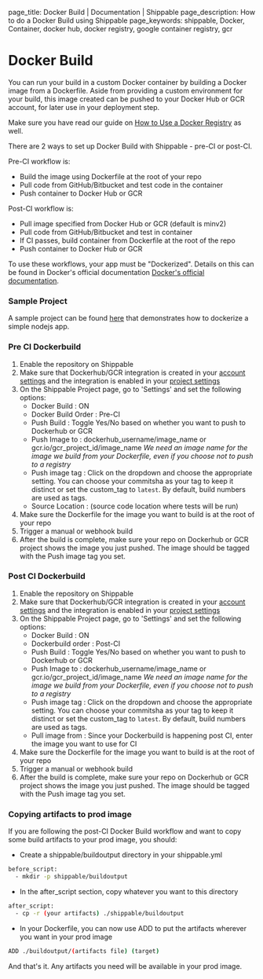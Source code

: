 page_title: Docker Build  | Documentation | Shippable
page_description: How to do a Docker Build using Shippable
page_keywords: shippable, Docker, Container, docker hub, docker registry, google container registry, gcr

# Docker Build

You can run your build in a custom Docker container by building a Docker image from a Dockerfile. Aside from providing a custom environment for your build, this image created can be pushed to your Docker Hub or GCR account, for later use in your deployment step.

Make sure you have read our guide on [How to Use a Docker Registry](docker_registries.md) as well.

There are 2 ways to set up Docker Build with Shippable - pre-CI or post-CI.

Pre-CI workflow is:

- Build the image using Dockerfile at the root of your repo
- Pull code from GitHub/Bitbucket and test code in the container
- Push container to Docker Hub or GCR

Post-CI workflow is:

- Pull image specified from Docker Hub or GCR (default is minv2)
- Pull code from GitHub/Bitbucket and test in container
- If CI passes, build container from Dockerfile at the root of the repo
- Push container to Docker Hub or GCR

To use these workflows, your app must be "Dockerized". Details on this can be found in Docker's official documentation [Docker's official documentation](https://docs.dockerhub.com).

### Sample Project

A sample project can be found [here](https://github.com/shippableSamples/docker-build-nodejs) that demonstrates how to dockerize a simple nodejs app.


### Pre CI Dockerbuild

1. Enable the repository on Shippable
2. Make sure that Dockerhub/GCR integration is created in your [account settings](account_settings.md) and the integration is enabled in your [project settings](project_settings.md)
3. On the Shippable Project page, go to 'Settings' and set the following options:
    - Docker Build : ON
    - Docker Build Order : Pre-CI
    - Push Build : Toggle Yes/No based on whether you want to push to Dockerhub or GCR
    - Push Image to : dockerhub_username/image_name or gcr.io/gcr_project_id/image_name
      _We need an image name for the image we build from your Dockerfile, even if you choose not to push to a registry_
    - Push image tag : Click on the dropdown and choose the appropriate setting. You can choose your commitsha as your tag to keep it distinct or set the custom_tag to `latest`. By default, build numbers are used as tags.
    - Source Location : (source code location where tests will be run)
4. Make sure the Dockerfile for the image you want to build is at the root of your repo
5. Trigger a manual or webhook build
6. After the build is complete, make sure your repo on Dockerhub or GCR project shows the image you just pushed. The image should be tagged with the Push image tag you set.


### Post CI Dockerbuild

1. Enable the repository on Shippable
2. Make sure that Dockerhub/GCR integration is created in your [account settings](account_settings.md) and the integration is enabled in your [project settings](project_settings.md)
3. On the Shippable Project page, go to 'Settings' and set the following options:
    - Docker Build : ON
    - Dockerbuild order : Post-CI
    - Push Build : Toggle Yes/No based on whether you want to push to Dockerhub or GCR
    - Push Image to : dockerhub_username/image_name or gcr.io/gcr_project_id/image_name
    _We need an image name for the image we build from your Dockerfile, even if you choose not to push to a registry_
    - Push image tag : Click on the dropdown and choose the appropriate setting. You can choose your commitsha as your tag to keep it distinct or set the custom_tag to `latest`. By default, build numbers are used as tags.
    - Pull image from : Since your Dockerbuild is happening post CI, enter the image you want to use for CI
4. Make sure the Dockerfile for the image you want to build is at the root of your repo
5. Trigger a manual or webhook build
6. After the build is complete, make sure your repo on Dockerhub or GCR project shows the image you just pushed. The image should be tagged with the Push image tag you set.


### Copying artifacts to prod image

If you are following the post-CI Docker Build workflow and want to copy
some build artifacts to your prod image, you should:

- Create a shippable/buildoutput directory in your shippable.yml

```bash
before_script:
  - mkdir -p shippable/buildoutput
```

- In the after_script section, copy whatever you want to this
   directory

```bash
after_script:
  - cp -r (your artifacts) ./shippable/buildoutput
```

- In your Dockerfile, you can now use ADD to put the artifacts
   wherever you want in your prod image

```bash
ADD ./buildoutput/(artifacts file) (target)
```

And that's it. Any artifacts you need will be available in your prod
image.

